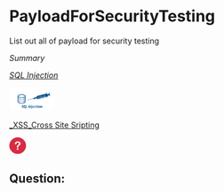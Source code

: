 # PayloadForSecurityTesting
List out all of payload for security testing

*Summary*

[_SQL Injection_](SQLInjection.md)

<img src="sql injection.png" width="80">

[_XSS_Cross Site Sripting](XSS.md)

<img src="icon.png" width="30">

## Question:


